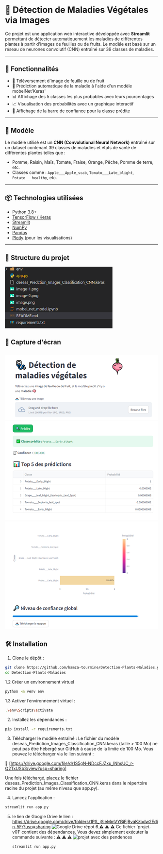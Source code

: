 # 🌿 Détection de Maladies Végétales via Images

Ce projet est une application web interactive développée avec **Streamlit** permettant de détecter automatiquement les maladies de différentes plantes à partir d'images de feuilles ou de fruits. Le modèle est basé sur un réseau de neurones convolutif (CNN) entraîné sur 39 classes de maladies.

---

## 🚀 Fonctionnalités

- 📸 Téléversement d'image de feuille ou de fruit
- 🤖 Prédiction automatique de la maladie à l'aide d'un modèle mobelNet'Keras'
- 📊 Affichage des 5 classes les plus probables avec leurs pourcentages
- 📈 Visualisation des probabilités avec un graphique interactif
- 🎯 Affichage de la barre de confiance pour la classe prédite

---

## 🧠 Modèle

Le modèle utilisé est un **CNN (Convolutional Neural Network)** entraîné sur un dataset contenant 39 classes de maladies et états de santé de différentes plantes telles que :

- Pomme, Raisin, Maïs, Tomate, Fraise, Orange, Pêche, Pomme de terre, etc.
- Classes comme : `Apple___Apple_scab`, `Tomato___Late_blight`, `Potato___healthy`, etc.

---

## 📦 Technologies utilisées

- [Python 3.8+](https://www.python.org/)
- [TensorFlow / Keras](https://www.tensorflow.org/)
- [Streamlit](https://streamlit.io/)
- [NumPy](https://numpy.org/)
- [Pandas](https://pandas.pydata.org/)
- [Plotly](https://plotly.com/python/) (pour les visualisations)

---
## 📁 Structure du projet
![ Structure du projet](image-3.png)
## 📸 Capture d'écran

![téleversement d'image](image.png)
![éxemple de prédiction](image-1.png)
![example de préduction](image-2.png)
---

## 🛠️ Installation

1. Clone le dépôt :

```bash
git clone https://github.com/hamza-tourmine/Detection-Plants-Maladies.git
cd Detection-Plants-Maladies
```
1.2 Créer un environnement virtuel 
```bash
python -m venv env
```
1.3 Activer l’environnement virtuel :
```bash
.\env\Scripts\activate
```
2. Installez les dépendances :
```bash
pip install -r requirements.txt
```
3. Télécharger le modèle entraîné :
Le fichier du modèle deseas_Prediction_Images_Classification_CNN.keras (taille > 100 Mo) ne peut pas être hébergé sur GitHub à cause de la limite de 100 Mo. Vous pouvez le télécharger via le lien suivant :

🔗 [https://drive.google.com/file/d/1S5gN-NDccFJZxu_lNhsUC_r-Q2TxUSb3/view?usp=sharing]

Une fois téléchargé, placez le fichier deseas_Prediction_Images_Classification_CNN.keras dans le répertoire racine du projet (au même niveau que app.py).

4. Lancez l'application :
```bash
streamlit run app.py
````

5. le lien de Google Drive
   le lien : https://drive.google.com/drive/folders/1PS_jSleMmVYBiFjBvqKzbdw2Edin-5Fr?usp=sharing
   ![Google Drive répot](https://github.com/user-attachments/assets/c4b52474-6658-4b23-93bd-cd00f2ee007e)
6.⚠️ ⚠️ ⚠️ Ce fichier 'projet-v01' contient des dépendances. Vous devez simplement exécuter la commande suivante : ⚠️ ⚠️ ⚠️
     ![projet avec des pendences](https://github.com/user-attachments/assets/ea68bea8-1c12-4963-8399-c2379882bf51)
   ```bash
   streamlit run app.py
   ````
  

